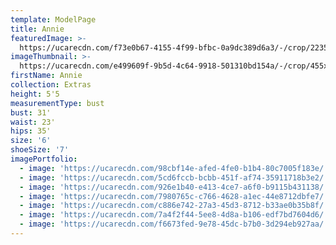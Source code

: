 ```yaml
---
template: ModelPage
title: Annie
featuredImage: >-
  https://ucarecdn.com/f73e0b67-4155-4f99-bfbc-0a9dc389d6a3/-/crop/2235x1471/0,236/-/preview/
imageThumbnail: >-
  https://ucarecdn.com/e499609f-9b5d-4c64-9918-501310bd154a/-/crop/455x656/6,37/-/preview/
firstName: Annie
collection: Extras
height: 5'5
measurementType: bust
bust: 31'
waist: 23'
hips: 35'
size: '6'
shoeSize: '7'
imagePortfolio:
  - image: 'https://ucarecdn.com/98cbf14e-afed-4fe0-b1b4-80c7005f183e/'
  - image: 'https://ucarecdn.com/5cd6fccb-bcbb-451f-af74-35911718b3e2/'
  - image: 'https://ucarecdn.com/926e1b40-e413-4ce7-a6f0-b9115b431138/'
  - image: 'https://ucarecdn.com/7980765c-c766-4628-a1ec-44e8712dbfe7/'
  - image: 'https://ucarecdn.com/c886e742-27a3-45d3-8712-b33ae0b35b8f/'
  - image: 'https://ucarecdn.com/7a4f2f44-5ee8-4d8a-b106-edf7bd7604d6/'
  - image: 'https://ucarecdn.com/f6673fed-9e78-45dc-b7b0-3d294eb927aa/'
---
```


